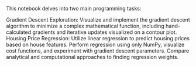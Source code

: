 This notebook delves into two main programming tasks:

Gradient Descent Exploration: Visualize and implement the gradient descent algorithm to minimize a complex mathematical function, including hand-calculated gradients and iterative updates visualized on a contour plot.
Housing Price Regression: Utilize linear regression to predict housing prices based on house features. Perform regression using only NumPy, visualize cost functions, and experiment with gradient descent parameters. Compare analytical and computational approaches to finding regression weights.
